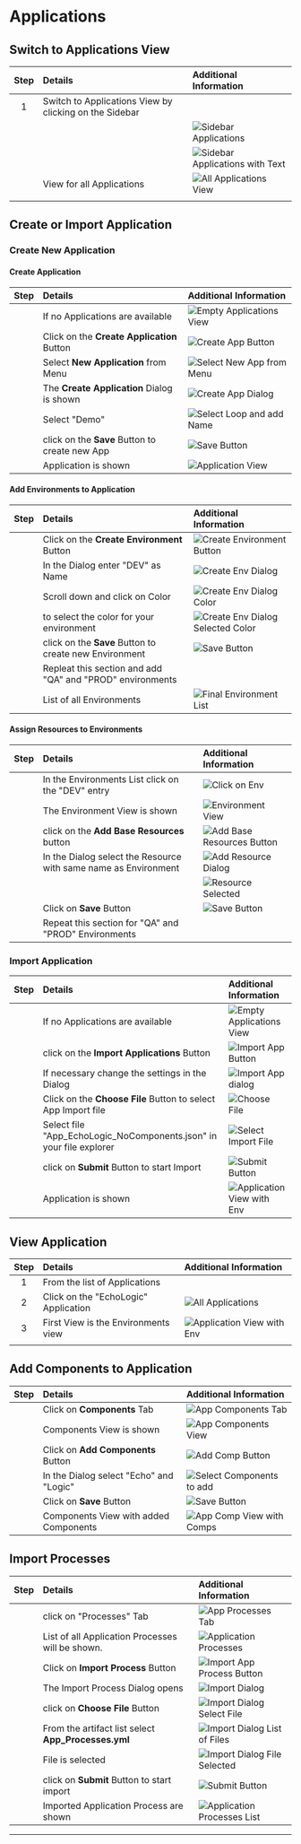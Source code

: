 # Applications

## Switch to Applications View

| Step | Details                                                | Additional Information                                |
|:----:|:-------------------------------------------------------|:------------------------------------------------------|
|  1   | Switch to Applications View by clicking on the Sidebar |                                                       |
|      |                                                        | ![Sidebar Applications][SBApplicationsIcon]           |
|      |                                                        | ![Sidebar Applications with Text][SBApplicationsText] |
|      | View for all Applications                              | ![All Applications View][APPSallView]                 |
|      |                                                        |                                                       |

## Create or Import Application

### Create New Application

#### Create Application

| Step | Details                                        | Additional Information                                |
|:----:|:-----------------------------------------------|:------------------------------------------------------|
|      | If no Applications are available               | ![Empty Applications View][APPSallViewEmpty]          |
|      | Click on the **Create Application** Button     | ![Create App Button][ButtonCreateApp]                 |
|      | Select **New Application** from Menu           | ![Select New App from Menu][CreateAppMenu]            |
|      | The **Create Application** Dialog is shown     | ![Create App Dialog][CreateAppDialog]                 |
|      | Select "Demo"                                  | ![Select Loop and add Name][CreateAppDialogEnterInfo] |
|      | click on the **Save** Button to create new App | ![Save Button][ButtonSave]                            |
|      | Application is shown                           | ![Application View][AppView]                          |

#### Add Environments to Application

| Step | Details                                                   | Additional Information                                            |
|:----:|:----------------------------------------------------------|:------------------------------------------------------------------|
|      | Click on the **Create Environment** Button                | ![Create Environment Button][ButtonCreateEnv]                     |
|      | In the Dialog enter "DEV" as Name                         | ![Create Env Dialog][CreateEnvDialog]                             |
|      | Scroll down and click on Color                            | ![Create Env Dialog Color][CreateEnvDialogColor]                  |
|      | to select the color for your environment                  | ![Create Env Dialog Selected Color][CreateEnvDialogSelectedConor] |
|      | click on the **Save** Button to create new Environment    | ![Save Button][ButtonSave]                                        |
|      | Repleat this section and add "QA" and "PROD" environments |                                                                   |
|      | List of all Environments                                  | ![Final Environment List][AppEnvironmentsView]                    |

#### Assign Resources to Environments

| Step | Details                                                         | Additional Information                      |
|:----:|:----------------------------------------------------------------|:--------------------------------------------|
|      | In the Environments List click on the "DEV" entry               | ![Click on Env][ENVselect]                  |
|      | The Environment View is shown                                   | ![Environment View][ENVView]                |
|      | click on the **Add Base Resources** button                      | ![Add Base Resources Button][ENVAddBaseRes] |
|      | In the Dialog select the Resource with same name as Environment | ![Add Resource Dialog][ENVAddResDialog]     |
|      |                                                                 | ![Resource Selected][EnvAddResSelected]     |
|      | Click on **Save** Button                                        | ![Save Button][ButtonSave]                  |
|      | Repeat this section for "QA" and "PROD" Environments            |                                             |

### Import Application

| Step | Details                                                       | Additional Information                       |
|:----:|:--------------------------------------------------------------|:---------------------------------------------|
|      | If no Applications are available                              | ![Empty Applications View][APPSallViewEmpty] |
|      | click on the **Import Applications** Button                   | ![Import App Button][ButtonImportApps]       |
|      | If necessary change the settings in the Dialog                | ![Import App dialog][ImportAppsDialog]       |
|      | Click on the **Choose File** Button to select App Import file | ![Choose File][ButtonChooseFile]             |
|      | Select file "App_EchoLogic_NoComponents.json" in your file explorer                          | ![Select Import File][FileSelect]            |
|      | click on **Submit** Button to start Import                    | ![Submit Button][ButtonSubmit]               |
|      | Application is shown                                          | ![Application View with Env][AppViewWEnv]    |

## View Application

| Step | Details                              | Additional Information                    |
|:----:|:-------------------------------------|:------------------------------------------|
|  1   | From the list of Applications        |                                           |
|  2   | Click on the "EchoLogic" Application | ![All Applications][APPSallView]          |
|  3   | First View is the Environments view  | ![Application View with Env][AppViewWEnv] |
|      |                                      |                                           |

## Add Components to Application

| Step | Details                                 | Additional Information                        |
|:----:|:----------------------------------------|:----------------------------------------------|
|      | Click on **Components** Tab             | ![App Components Tab][AppCompTab]             |
|      | Components View is shown                | ![App Components View][AppCompView]           |
|      | Click on **Add Components** Button      | ![Add Comp Button][ButtonAddComp]             |
|      | In the Dialog select "Echo" and "Logic" | ![Select Components to add][SelectCompToAdd]  |
|      | Click on **Save** Button                | ![Save Button][ButtonSave]                    |
|      | Components View with added Components   | ![App Comp View with Comps][AppCompViewFinal] |

## Import Processes

| Step | Details                                             | Additional Information                                 |
|:----:|:----------------------------------------------------|:-------------------------------------------------------|
|      | click on "Processes" Tab                            | ![App Processes Tab][AppProcessesTab]                  |
|      | List of all Application Processes will be shown.    | ![Application Processes][AppProcessesView]             |
|      | Click on **Import Process** Button                  | ![Import App Process Button][AppImportProcessButton]   |
|      | The Import Process Dialog opens                     | ![Import Dialog][ImportProcessDialog]                  |
|      | click on **Choose File** Button                     | ![Import Dialog Select File][ImpProcessChooseFile]     |
|      | From the artifact list select **App_Processes.yml** | ![Import Dialog List of Files][ImpProcessFileList]     |
|      | File is selected                                    | ![Import Dialog File Selected][ImpProcessFileSelected] |
|      | click on **Submit** Button to start import          | ![Submit Button][ButtonSubmit]                         |
|      | Imported Application Process are shown              | ![Application Processes List][AppProcessList]          |

---

[SBApplicationsIcon]: ../media/Deploy_Sidebar_AppIcon.jpg
[SBApplicationsText]: ../media/Deploy_SideBar_AppIconWithText.png
[APPSallView]: media/Deploy_Applications_View.png
[AppView]: media/Deploy_Application_View.png
[AppProcessesTab]: media/Deploy_Application_ProcessesTab.png
[AppProcessesView]: media/Deploy_App_Processes_view.png
[AppImportProcessButton]: media/Deploy_Application_ImportProcessButton.png
[ImportProcessDialog]: media/Deploy_ImportAppProcess_Dialog1.png
[ImpProcessChooseFile]: media/Deploy_ImportAppProcess_Dialog2.png
[ImpProcessFileList]: media/Deploy_ImportAppProcess_Dialog3.png
[ImpProcessFileSelected]: media/Deploy_ImportAppProcess_Dialog4.png
[ButtonSubmit]: ../../../media/Button_Submit.png
[AppProcessList]: media/Deploy_AppProcess_ListFinal.png
[APPSallViewEmpty]: media/Deploy_Applications_View_Empty.png
[ButtonCreateApp]: media/Deploy_App_CreateAppButton.png
[CreateAppMenu]: media/Deploy_App_CreateAppMenue.png
[CreateAppDialog]: media/DevOps_App_CreateApp_Dialog1.png
[CreateAppDialogEnterInfo]: media/DevOps_App_CreateApp_Dialog2.png
[ButtonImportApps]: ../media/Deploy_Import_Apps_Button.png
[ImportAppsDialog]: ../media/Deploy_Import_Apps_Dialog.png
[ButtonChooseFile]: ../../../media/Button_ChooseFile.png
[FileSelect]: ../media/Deploy_Import_Apps_SelectFile.png
[ButtonSave]: ../../../media/Button_Save.png
[AppCompTab]: media/Deploy_Apps_ComponentsTab.png
[AppCompView]: media/Deploy_Apps_Components_View.png
[ButtonAddComp]: media/Deploy_Apps_AddComponents_Button.png
[SelectCompToAdd]: media/Deploy_Apps_AddComponents_Dialog.png
[AppCompViewFinal]: media/Deploy_Apps_Components_View_Final.png
[AppViewWEnv]: media/Deploy_Application_View_WithEnv.png
[ButtonCreateEnv]: media/Deploy_App_CreateEnv_Button.png
[CreateEnvDialog]: media/Deploy_App_CreateEnv_Dialog1.png
[CreateEnvDialogColor]: media/Deploy_App_CreateEnv_Dialog2.png
[CreateEnvDialogSelectedConor]: media/Deploy_App_CreateEnv_Dialog3.png
[AppEnvironmentsView]: media/Deploy_App_EnvironmentList.png
[ENVselect]: media/Deploy_App_Environment_select.png
[ENVView]: media/Deploy_Env_View.png
[ENVAddBaseRes]: media/Deploy_Env_AddBaseRes_Button.png
[ENVAddResDialog]: media/Deploy_Env_AddRes_Dialog.png
[EnvAddResSelected]: media/Deploy_Env_AddRes_Selected.png
